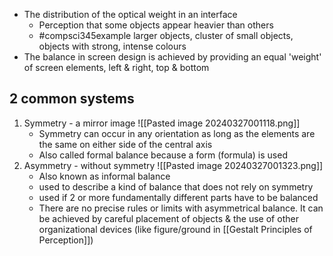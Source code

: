 - The distribution of the optical weight in an interface
	- Perception that some objects appear heavier than others
	- #compsci345example larger objects, cluster of small objects, objects with strong, intense colours
- The balance in screen design is achieved by providing an equal 'weight' of screen elements, left & right, top & bottom

## 2 common systems
1. Symmetry - a mirror image
		![[Pasted image 20240327001118.png]]
	- Symmetry can occur in any orientation as long as the elements are the same on either side of the central axis
	- Also called formal balance because a form (formula) is used
2. Asymmetry - without symmetry
		![[Pasted image 20240327001323.png]]
	- Also known as informal balance
	- used to describe a kind of balance that does not rely on symmetry
	- used if 2 or more fundamentally different parts have to be balanced
	- There are no precise rules or limits with asymmetrical balance. It can be achieved by careful placement of objects & the use of other organizational devices (like figure/ground in [[Gestalt Principles of Perception]])